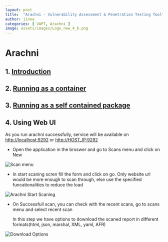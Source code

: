 ```yaml
---
layout: post
title:  "Arachni - Vulnerability Assessment & Penetration Testing Tool"
author: jinna
categories: [ VAPT, Arachni ]
image: assets/images/Logo_new_4_b.png
---
```


# Arachni

## 1. [Introduction](https://github.com/JinnaBalu/DevOps/wiki/What-is-Arachni)

## 2. [Running as a container](https://github.com/JinnaBalu/DevOps/wiki/Running-arachni-as-a-container)

## 3. [Running as a self contained package](https://github.com/JinnaBalu/DevOps/wiki/Running-as-a-self-contained-package)

## 4. Using Web UI

As you run arachni successfully, service will be available on [http://localhost:9292](http://localhost:9292) or [http://HOST_IP:9292](http://HOST_IP:9292)

- Open the application in the broswer and go to Scans menu and click on New

![Scan menu](https://github.com/JinnaBalu/DevOps/blob/master/images/arachni_scan_menu.png)

- In start scaning scren fill the form and click on go. Only website url would be more enough to scan through, else use the specified funcationalities to reduce the load

![Arachni Start Scaning](https://github.com/JinnaBalu/DevOps/blob/master/images/arachni-start-scaning.png)

- On Successfull scan, you can check with the recent scans, go to scans menu and select recent scan

  In this step we have options to download the scaned report in different formats(html, json, marshal, XML, yaml, AFR)

![Download Options ](https://github.com/JinnaBalu/DevOps/blob/master/images/arachni-download-options.png)

